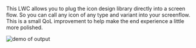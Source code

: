 This LWC allows you to plug the icon design library directly into a screen flow. So you can call any icon of any type and variant into your screenflow. This is a small QoL improvement to help make the end experience a little more polished. 

![demo of output]([https://example.com/path/to/image.png](https://github.com/tnohrer/SalesforceStuff/blob/main/orgScreenFlowSLDSIcons/IconDemo.jpg))
